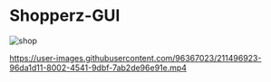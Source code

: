 # Shopperz-GUI
![shop](https://user-images.githubusercontent.com/96367023/211303061-6486208d-0bd8-4053-a111-12f1c0032d05.jpeg)


https://user-images.githubusercontent.com/96367023/211496923-96da1d11-8002-4541-9dbf-7ab2de96e91e.mp4

